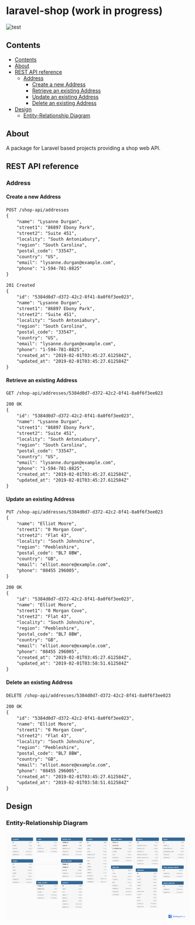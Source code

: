 # laravel-shop (work in progress)

![test](https://github.com/jskrd/laravel-shop/workflows/test/badge.svg?branch=master)

## Contents

- [Contents](#contents)
- [About](#about)
- [REST API reference](#api-endpoints)
    - [Address](#address)
        - [Create a new Address](#create-a-new-address)
        - [Retrieve an existing Address](#retrieve-an-existing-address)
        - [Update an existing Address](#update-an-existing-address)
        - [Delete an existing Address](#delete-an-existing-address)
- [Design](#design)
    - [Entity-Relationship Diagram](#entity-relationship-diagram)

## About

A package for Laravel based projects providing a shop web API.

## REST API reference

### Address

#### Create a new Address

```
POST /shop-api/addresses
{
    "name": "Lysanne Durgan",
    "street1": "86897 Ebony Park",
    "street2": "Suite 451",
    "locality": "South Antoniabury",
    "region": "South Carolina",
    "postal_code": "33547",
    "country": "US",
    "email": "lysanne.durgan@example.com",
    "phone": "1-594-781-8825"
}
```

```
201 Created
{
    "id": "5384d0d7-d372-42c2-8f41-8a0f6f3ee023",
    "name": "Lysanne Durgan",
    "street1": "86897 Ebony Park",
    "street2": "Suite 451",
    "locality": "South Antoniabury",
    "region": "South Carolina",
    "postal_code": "33547",
    "country": "US",
    "email": "lysanne.durgan@example.com",
    "phone": "1-594-781-8825",
    "created_at": "2019-02-01T03:45:27.612584Z",
    "updated_at": "2019-02-01T03:45:27.612584Z"
}
```

#### Retrieve an existing Address

```
GET /shop-api/addresses/5384d0d7-d372-42c2-8f41-8a0f6f3ee023
```

```
200 OK
{
    "id": "5384d0d7-d372-42c2-8f41-8a0f6f3ee023",
    "name": "Lysanne Durgan",
    "street1": "86897 Ebony Park",
    "street2": "Suite 451",
    "locality": "South Antoniabury",
    "region": "South Carolina",
    "postal_code": "33547",
    "country": "US",
    "email": "lysanne.durgan@example.com",
    "phone": "1-594-781-8825",
    "created_at": "2019-02-01T03:45:27.612584Z",
    "updated_at": "2019-02-01T03:45:27.612584Z"
}
```

#### Update an existing Address

```
PUT /shop-api/addresses/5384d0d7-d372-42c2-8f41-8a0f6f3ee023
{
    "name": "Elliot Moore",
    "street1": "0 Morgan Cove",
    "street2": "Flat 43",
    "locality": "South Johnshire",
    "region": "Peebleshire",
    "postal_code": "BL7 8BW",
    "country": "GB",
    "email": "elliot.moore@example.com",
    "phone": "08455 296005",
}
```

```
200 OK
{
    "id": "5384d0d7-d372-42c2-8f41-8a0f6f3ee023",
    "name": "Elliot Moore",
    "street1": "0 Morgan Cove",
    "street2": "Flat 43",
    "locality": "South Johnshire",
    "region": "Peebleshire",
    "postal_code": "BL7 8BW",
    "country": "GB",
    "email": "elliot.moore@example.com",
    "phone": "08455 296005",
    "created_at": "2019-02-01T03:45:27.612584Z",
    "updated_at": "2019-02-01T03:58:51.612584Z"
}
```

#### Delete an existing Address

```
DELETE /shop-api/addresses/5384d0d7-d372-42c2-8f41-8a0f6f3ee023
```

```
200 OK
{
    "id": "5384d0d7-d372-42c2-8f41-8a0f6f3ee023",
    "name": "Elliot Moore",
    "street1": "0 Morgan Cove",
    "street2": "Flat 43",
    "locality": "South Johnshire",
    "region": "Peebleshire",
    "postal_code": "BL7 8BW",
    "country": "GB",
    "email": "elliot.moore@example.com",
    "phone": "08455 296005",
    "created_at": "2019-02-01T03:45:27.612584Z",
    "updated_at": "2019-02-01T03:58:51.612584Z"
}
```

## Design

### Entity-Relationship Diagram

![Image of Entity-Relationship Diagram](er-diagram.png)
